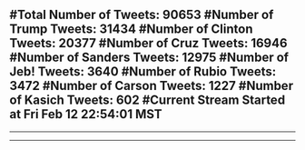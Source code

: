 #Total Number of Tweets: 90653 
#Number of Trump Tweets: 31434
#Number of Clinton Tweets: 20377
#Number of Cruz Tweets: 16946
#Number of Sanders Tweets: 12975
#Number of Jeb! Tweets: 3640
#Number of Rubio Tweets: 3472
#Number of Carson Tweets: 1227
#Number of Kasich Tweets: 602
#Current Stream Started at Fri Feb 12 22:54:01 MST
---
---
---
